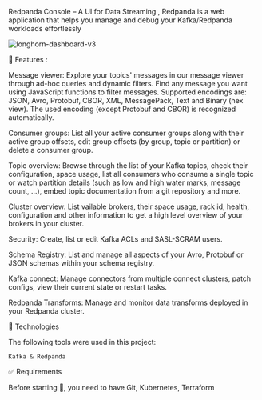 Redpanda Console – A UI for Data Streaming , Redpanda is a web application that helps you manage and debug your Kafka/Redpanda workloads effortlessly

![longhorn-dashboard-v3](https://github.com/user-attachments/assets/5eba8f7b-f376-4471-95bc-3d671940bfe8)




 
🎯 Features :

Message viewer: Explore your topics' messages in our message viewer through ad-hoc queries and dynamic filters. Find any message you want using JavaScript functions to filter messages. Supported encodings are: JSON, Avro, Protobuf, CBOR, XML, MessagePack, Text and Binary (hex view). The used encoding (except Protobuf and CBOR) is recognized automatically.

Consumer groups: List all your active consumer groups along with their active group offsets, edit group offsets (by group, topic or partition) or delete a consumer group.

Topic overview: Browse through the list of your Kafka topics, check their configuration, space usage, list all consumers who consume a single topic or watch partition details (such as low and high water marks, message count, ...), embed topic documentation from a git repository and more.

Cluster overview: List vailable brokers, their space usage, rack id, health, configuration and other information to get a high level overview of your brokers in your cluster.

Security: Create, list or edit Kafka ACLs and SASL-SCRAM users.

Schema Registry: List and manage all aspects of your Avro, Protobuf or JSON schemas within your schema registry.

Kafka connect: Manage connectors from multiple connect clusters, patch configs, view their current state or restart tasks.

Redpanda Transforms: Manage and monitor data transforms deployed in your Redpanda cluster.




🚀 Technologies

The following tools were used in this project:

    Kafka & Redpanda



✅ Requirements

Before starting 🏁, you need to have Git, Kubernetes, Terraform


